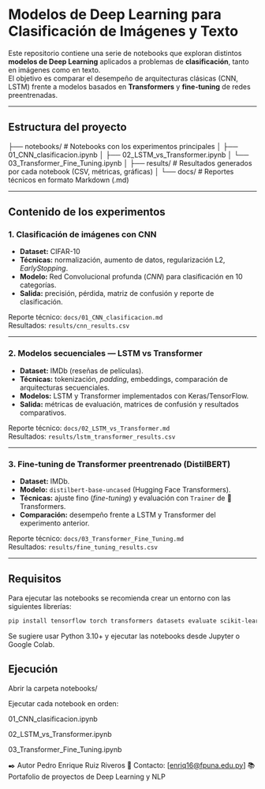 # Modelos de Deep Learning para Clasificación de Imágenes y Texto

Este repositorio contiene una serie de notebooks que exploran distintos **modelos de Deep Learning** aplicados a problemas de **clasificación**, tanto en imágenes como en texto.  
El objetivo es comparar el desempeño de arquitecturas clásicas (CNN, LSTM) frente a modelos basados en **Transformers** y **fine-tuning** de redes preentrenadas.

-----------------------------------------------------------------------------------------------------

## Estructura del proyecto

├── notebooks/ # Notebooks con los experimentos principales
│ ├── 01_CNN_clasificacion.ipynb
│ ├── 02_LSTM_vs_Transformer.ipynb
│ └── 03_Transformer_Fine_Tuning.ipynb
│
├── results/ # Resultados generados por cada notebook (CSV, métricas, gráficas)
│
└── docs/ # Reportes técnicos en formato Markdown (.md)


-----------------------------------------------------------------------------------------------------

## Contenido de los experimentos

### 1. Clasificación de imágenes con CNN
- **Dataset:** CIFAR-10  
- **Técnicas:** normalización, aumento de datos, regularización L2, *EarlyStopping*.  
- **Modelo:** Red Convolucional profunda (*CNN*) para clasificación en 10 categorías.  
- **Salida:** precisión, pérdida, matriz de confusión y reporte de clasificación.  

Reporte técnico: `docs/01_CNN_clasificacion.md`  
Resultados:      `results/cnn_results.csv`

-----------------------------------------------------------------------------------------------------

### 2. Modelos secuenciales — LSTM vs Transformer
- **Dataset:** IMDb (reseñas de películas).  
- **Técnicas:** tokenización, *padding*, embeddings, comparación de arquitecturas secuenciales.  
- **Modelos:** LSTM y Transformer implementados con Keras/TensorFlow.  
- **Salida:** métricas de evaluación, matrices de confusión y resultados comparativos.  

Reporte técnico: `docs/02_LSTM_vs_Transformer.md`  
Resultados: `results/lstm_transformer_results.csv`

-----------------------------------------------------------------------------------------------------

### 3. Fine-tuning de Transformer preentrenado (DistilBERT)
- **Dataset:** IMDb.  
- **Modelo:** `distilbert-base-uncased` (Hugging Face Transformers).  
- **Técnicas:** ajuste fino (*fine-tuning*) y evaluación con `Trainer` de 🤗 Transformers.  
- **Comparación:** desempeño frente a LSTM y Transformer del experimento anterior.  

Reporte técnico: `docs/03_Transformer_Fine_Tuning.md`  
Resultados: `results/fine_tuning_results.csv`

-----------------------------------------------------------------------------------------------------

## Requisitos

Para ejecutar las notebooks se recomienda crear un entorno con las siguientes librerías:

```bash
pip install tensorflow torch transformers datasets evaluate scikit-learn seaborn matplotlib pandas numpy
```

Se sugiere usar Python 3.10+ y ejecutar las notebooks desde Jupyter o Google Colab.

## Ejecución

Abrir la carpeta notebooks/

Ejecutar cada notebook en orden:

01_CNN_clasificacion.ipynb

02_LSTM_vs_Transformer.ipynb

03_Transformer_Fine_Tuning.ipynb

✒️ Autor
Pedro Enrique Ruiz Riveros
📧 Contacto: [enriq16@fpuna.edu.py]
📚 Portafolio de proyectos de Deep Learning y NLP